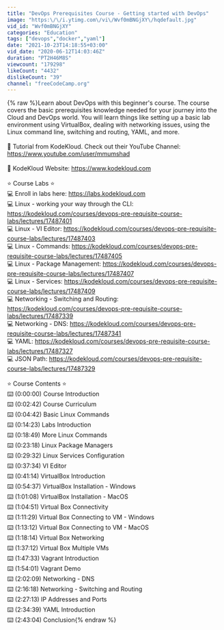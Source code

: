 ```yaml
---
title: "DevOps Prerequisites Course - Getting started with DevOps"
image: "https:\/\/i.ytimg.com\/vi\/Wvf0mBNGjXY\/hqdefault.jpg"
vid_id: "Wvf0mBNGjXY"
categories: "Education"
tags: ["devops","docker","yaml"]
date: "2021-10-23T14:18:55+03:00"
vid_date: "2020-06-12T14:03:46Z"
duration: "PT2H46M8S"
viewcount: "179298"
likeCount: "4432"
dislikeCount: "39"
channel: "freeCodeCamp.org"
---
```

{% raw %}Learn about DevOps with this beginner's course. The course covers the basic prerequisites knowledge needed for your journey into the Cloud and DevOps world. You will learn things like setting up a basic lab environment using VirtualBox, dealing with networking issues, using the Linux command line, switching and routing, YAML, and more.<br /><br />🎥 Tutorial from KodeKloud. Check out their YouTube Channel: <a rel="nofollow" target="blank" href="https://www.youtube.com/user/mmumshad">https://www.youtube.com/user/mmumshad</a><br /><br />🔗 KodeKloud Website: <a rel="nofollow" target="blank" href="https://www.kodekloud.com">https://www.kodekloud.com</a><br /><br />⭐️ Course Labs ⭐️<br />💻 Enroll in labs here: <a rel="nofollow" target="blank" href="https://labs.kodekloud.com">https://labs.kodekloud.com</a><br />💻 Linux - working your way through the CLI: <a rel="nofollow" target="blank" href="https://kodekloud.com/courses/devops-pre-requisite-course-labs/lectures/17487401">https://kodekloud.com/courses/devops-pre-requisite-course-labs/lectures/17487401</a><br />💻 Linux - VI Editor: <a rel="nofollow" target="blank" href="https://kodekloud.com/courses/devops-pre-requisite-course-labs/lectures/17487403">https://kodekloud.com/courses/devops-pre-requisite-course-labs/lectures/17487403</a><br />💻 Linux - Commands: <a rel="nofollow" target="blank" href="https://kodekloud.com/courses/devops-pre-requisite-course-labs/lectures/17487405">https://kodekloud.com/courses/devops-pre-requisite-course-labs/lectures/17487405</a><br />💻 Linux - Package Management: <a rel="nofollow" target="blank" href="https://kodekloud.com/courses/devops-pre-requisite-course-labs/lectures/17487407">https://kodekloud.com/courses/devops-pre-requisite-course-labs/lectures/17487407</a><br />💻 Linux - Services: <a rel="nofollow" target="blank" href="https://kodekloud.com/courses/devops-pre-requisite-course-labs/lectures/17487409">https://kodekloud.com/courses/devops-pre-requisite-course-labs/lectures/17487409</a><br />💻 Networking - Switching and Routing: <a rel="nofollow" target="blank" href="https://kodekloud.com/courses/devops-pre-requisite-course-labs/lectures/17487339">https://kodekloud.com/courses/devops-pre-requisite-course-labs/lectures/17487339</a><br />💻 Networking - DNS: <a rel="nofollow" target="blank" href="https://kodekloud.com/courses/devops-pre-requisite-course-labs/lectures/17487341">https://kodekloud.com/courses/devops-pre-requisite-course-labs/lectures/17487341</a><br />💻 YAML: <a rel="nofollow" target="blank" href="https://kodekloud.com/courses/devops-pre-requisite-course-labs/lectures/17487327">https://kodekloud.com/courses/devops-pre-requisite-course-labs/lectures/17487327</a><br />💻 JSON Path: <a rel="nofollow" target="blank" href="https://kodekloud.com/courses/devops-pre-requisite-course-labs/lectures/17487329">https://kodekloud.com/courses/devops-pre-requisite-course-labs/lectures/17487329</a><br /><br />⭐️ Course Contents ⭐️<br />⌨️ (0:00:00) Course Introduction<br />⌨️ (0:02:42) Course Curriculum<br />⌨️ (0:04:42) Basic Linux Commands<br />⌨️ (0:14:23) Labs Introduction<br />⌨️ (0:18:49) More Linux Commands<br />⌨️ (0:23:18) Linux Package Managers<br />⌨️ (0:29:32) Linux Services Configuration<br />⌨️ (0:37:34) VI Editor<br />⌨️ (0:41:14) VirtualBox Introduction<br />⌨️ (0:54:37) VirtualBox Installation - Windows <br />⌨️ (1:01:08) VirtualBox Installation - MacOS<br />⌨️ (1:04:51) Virtual Box Connectivity<br />⌨️ (1:11:29) Virtual Box Connecting to VM - Windows<br />⌨️ (1:13:12) Virtual Box Connecting to VM - MacOS<br />⌨️ (1:18:14) Virtual Box Networking<br />⌨️ (1:37:12) Virtual Box Multiple VMs<br />⌨️ (1:47:33) Vagrant Introduction<br />⌨️ (1:54:01) Vagrant Demo<br />⌨️ (2:02:09) Networking - DNS<br />⌨️ (2:16:18) Networking - Switching and Routing<br />⌨️ (2:27:13) IP Addresses and Ports<br />⌨️ (2:34:39) YAML Introduction<br />⌨️ (2:43:04) Conclusion{% endraw %}
